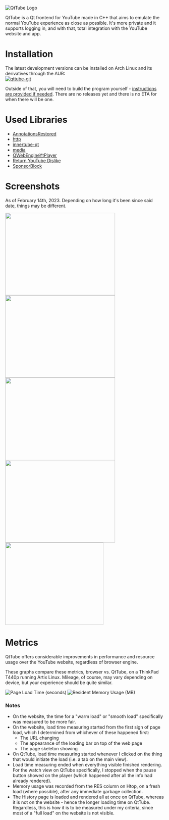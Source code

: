 ![QtTube Logo](https://user-images.githubusercontent.com/42720004/192839093-ff0565f2-862f-4cee-a026-5cc0cadb20b5.png)

QtTube is a Qt frontend for YouTube made in C++ that aims to emulate the normal YouTube experience as close as possible. It's more private and it supports logging in, and with that, total integration with the YouTube website and app.

# Installation
The latest development versions can be installed on Arch Linux and its derivatives through the AUR:<br>
[![qttube-git](https://img.shields.io/badge/aur-qttube--git-blue)](https://aur.archlinux.org/packages/qttube-git/)

Outside of that, you will need to build the program yourself - [instructions are provided if needed](https://github.com/BowDown097/QtTube/blob/master/BUILD_INSTRUCTIONS.md). There are no releases yet and there is no ETA for when there will be one.

# Used Libraries
- [AnnotationsRestored](https://github.com/isaackd/AnnotationsRestored)
- [http](https://github.com/flaviotordini/http)
- [innertube-qt](https://github.com/BowDown097/innertube-qt)
- [media](https://github.com/flaviotordini/media)
- [QWebEngineYtPlayer](https://github.com/keshavbhatt/QWebengineYtPlayer)
- [Return YouTube Dislike](https://github.com/Anarios/return-youtube-dislike)
- [SponsorBlock](https://github.com/ajayyy/SponsorBlock)

# Screenshots
As of February 14th, 2023. Depending on how long it's been since said date, things may be different.
<div display="flex">
<img src="https://user-images.githubusercontent.com/42720004/218771944-0bbc6274-b035-49db-9164-25362063f830.png" width="348" height="261" />
<img src="https://user-images.githubusercontent.com/42720004/218772018-54a62777-3b73-4691-b1f1-e86d32a57805.png" width="348" height="261" />
<img src="https://user-images.githubusercontent.com/42720004/218772094-a689e1d8-ff9c-4013-b9ab-06f267e9cc52.png" width="348" height="261" />
<img src="https://user-images.githubusercontent.com/42720004/218772224-d292ee5f-0c1a-4a7a-8beb-e5da35d213b3.png" width="348" height="261" />
<img src="https://user-images.githubusercontent.com/42720004/218772152-bae43dd9-5950-4872-9f38-07c518d5d865.png" width="311" height="261" />
</div>

# Metrics
QtTube offers considerable improvements in performance and resource usage over the YouTube website, regardless of browser engine.

These graphs compare these metrics, browser vs. QtTube, on a ThinkPad T440p running Artix Linux. Mileage, of course, may vary depending on device, but your experience should be quite similar.

![Page Load Time (seconds)](https://user-images.githubusercontent.com/42720004/228050796-60fc6aad-b962-4936-9019-6ec44e468378.png)
![Resident Memory Usage (MB)](https://user-images.githubusercontent.com/42720004/228050816-e3879449-a383-4022-bdc8-4c28adbd87de.png)

### Notes
- On the website, the time for a "warm load" or "smooth load" specifically was measured to be more fair.
- On the website, load time measuring started from the first sign of page load, which I determined from whichever of these happened first:
  - The URL changing
  - The appearance of the loading bar on top of the web page
  - The page skeleton showing
- On QtTube, load time measuring started whenever I clicked on the thing that would initiate the load (i.e. a tab on the main view).
- Load time measuring ended when everything visible finished rendering. For the watch view on QtTube specifically, I stopped when the pause button showed on the player (which happened after all the info had already rendered).
- Memory usage was recorded from the RES column on Htop, on a fresh load (where possible), after any immediate garbage collection.
- The History page is loaded and rendered all at once on QtTube, whereas it is not on the website - hence the longer loading time on QtTube. Regardless, this is how it is to be measured under my criteria, since most of a "full load" on the website is not visible.
